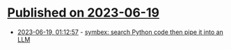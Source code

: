 # [Published on 2023-06-19](index.md)

* [2023-06-19, 01:12:57](https://lobste.rs/s/fsqkxg/symbex_search_python_code_then_pipe_it) - [symbex: search Python code then pipe it into an LLM](https://simonwillison.net/2023/Jun/18/symbex/)
